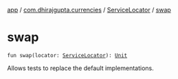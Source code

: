 [app](../../index.md) / [com.dhirajgupta.currencies](../index.md) / [ServiceLocator](index.md) / [swap](./swap.md)

# swap

`fun swap(locator: `[`ServiceLocator`](index.md)`): `[`Unit`](https://kotlinlang.org/api/latest/jvm/stdlib/kotlin/-unit/index.html)

Allows tests to replace the default implementations.

